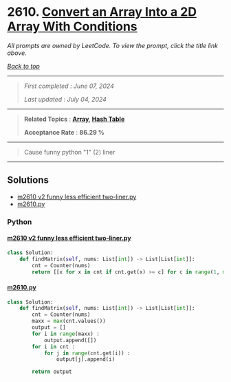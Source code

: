 # 2610. [Convert an Array Into a 2D Array With Conditions](<https://leetcode.com/problems/convert-an-array-into-a-2d-array-with-conditions>)

*All prompts are owned by LeetCode. To view the prompt, click the title link above.*

*[Back to top](<../README.md>)*

------

> *First completed : June 07, 2024*
>
> *Last updated : July 04, 2024*

------

> **Related Topics** : **[Array](<by_topic/Array.md>), [Hash Table](<by_topic/Hash Table.md>)**
>
> **Acceptance Rate** : **86.29 %**

------

> Cause funny python "1" (2) liner

------

## Solutions

- [m2610 v2 funny less efficient two-liner.py](<../my-submissions/m2610 v2 funny less efficient two-liner.py>)
- [m2610.py](<../my-submissions/m2610.py>)
### Python
#### [m2610 v2 funny less efficient two-liner.py](<../my-submissions/m2610 v2 funny less efficient two-liner.py>)
```Python
class Solution:
    def findMatrix(self, nums: List[int]) -> List[List[int]]:
        cnt = Counter(nums)
        return [[x for x in cnt if cnt.get(x) >= c] for c in range(1, max(cnt.values()) + 1)]

```

#### [m2610.py](<../my-submissions/m2610.py>)
```Python
class Solution:
    def findMatrix(self, nums: List[int]) -> List[List[int]]:
        cnt = Counter(nums)
        maxx = max(cnt.values())
        output = []
        for i in range(maxx) :
            output.append([])
        for i in cnt :
            for j in range(cnt.get(i)) :
                output[j].append(i)

        return output

```

